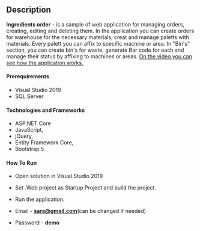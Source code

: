 ## Description

<b>Ingredients order</b> - is a sample of web application for managing orders, creating, editing and deleting them. In the application you can create orders for warehouse for the necessary materials, creat and manage paletts with materials. Every palett you can affix to specific machine or area. In "Bin's" section, you can create bin's for waste, generate Bar code for each and manage their status by affixing to machines or areas. [On the video you can see how the application works.](https://youtu.be/c3QdAG8lOrQ)


#### Prerequirements
- Visual Studio 2019
- SQL Server


#### Technologies and Frameworks
- ASP.NET Core
- JavaScript,
- jQuery,
- Entity Framework Core,
- Bootstrap 5


#### How To Run
- Open solution in Visual Studio 2019
- Set .Web project as Startup Project and build the project.
- Run the application.

- Email - <b>sara@gmail.com</b>(can be changed if needed)
- Password - <b>demo</b>

